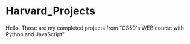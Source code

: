# Harvard_Projects
Hello, Those are my completed projects from "CS50's WEB course with Python and JavaScript".
